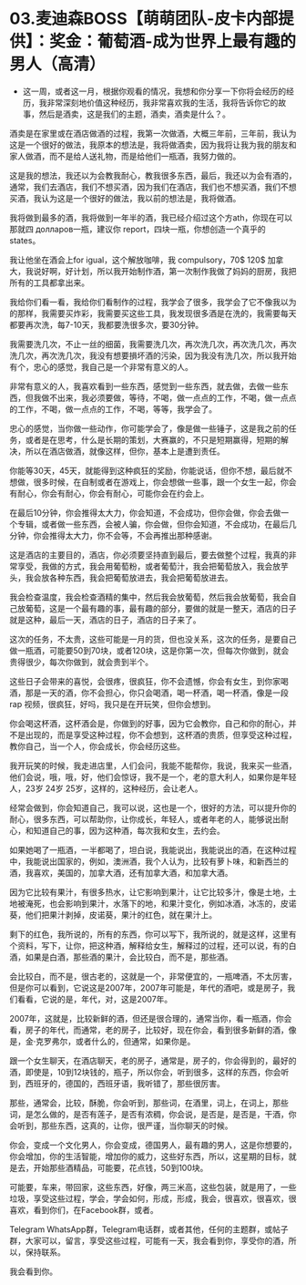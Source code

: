# 03.麦迪森BOSS【萌萌团队-皮卡内部提供】：奖金：葡萄酒-成为世界上最有趣的男人（高清）

- 这一周，或者这一月，根据你观看的情况，我想和你分享一下你将会经历的经历，我非常深刻地价值这种经历，我非常喜欢我的生活，我将告诉你它的故事，然后是酒卖，这是我们的主题，酒卖，酒卖是什么？。

酒卖是在家里或在酒店做酒的过程，我第一次做酒，大概三年前，三年前，我认为这是一个很好的做法，我原本的想法是，我将做酒卖，因为我将让我为我的朋友和家人做酒，而不是给人送礼物，而是给他们一瓶酒，我努力做的。

这是我的想法，我还以为会教我耐心，教我很多东西，最后，我还以为会有酒的，通常，我们去酒店，我们不想买酒，因为我们在酒店，我们也不想买酒，我们不想买酒，我认为这是一个很好的做法，我以前的想法是，我将做酒。

我将做到最多的酒，我将做到一年半的酒，我已经介绍过这个方ath，你现在可以那就四 долларов一瓶，建议你 report，四块一瓶，你想创造一个真乎的 states。

我让他坐在酒会上for igual，这个解放咖啡，我 compulsory，70$ 120$ 加拿大，我说好啊，好计划，所以我开始制作酒，第一次制作我做了妈妈的厨房，我把所有的工具都拿出来。

我给你们看一看，我给你们看制作的过程，我学会了很多，我学会了它不像我以为的那样，我需要买炸彩，我需要买这些工具，我发现很多酒是在洗的，我需要每天都要再次洗，每7-10天，我都要洗很多次，要30分钟。

我需要洗几次，不止一丝的细菌，我需要洗几次，再次洗几次，再次洗几次，再次洗几次，再次洗几次，我没有想要損坏酒的污染，因为我没有洗几次，所以我开始有个，忠心的感觉，我自己是一个非常有意义的人。

非常有意义的人，我喜欢看到一些东西，感觉到一些东西，就去做，去做一些东西，但我做不出来，我必须要做，等待，不喝，做一点点的工作，不喝，做一点点的工作，不喝，做一点点的工作，不喝，等等，我学会了。

忠心的感觉，当你做一些动作，你可能学会了，像是做一些锤子，这是我之前的任务，或者是在思考，什么是长期的策划，大赛赢的，不只是短期赢得，短期的解决，所以在酒店做酒，就像这样，但你，基本上是遭到责任。

你能等30天，45天，就能得到这种疯狂的奖励，你能说话，但你不想，最后就不想做，很多时候，在自制或者在游戏上，你会想做一些事，跟一个女生一起，你会有耐心，你会有耐心，你会有耐心，可能你会在约会上。

在最后10分钟，你会推得太大力，你会知道，不会成功，但你会做，你会去做一个专辑，或者做一些东西，会被人骗，你会做，但你会知道，不会成功，在最后几分钟，你会推得太大力，你不会等，不会再推出那种感谢。

这是酒店的主要目的，酒店，你必须要坚持直到最后，要去做整个过程，我真的非常享受，我做的方式，我会用葡萄粉，或者葡萄汁，我会把葡萄放入，我会放芋头，我会放各种东西，我会把葡萄放进去，我会把葡萄放进去。

我会检查温度，我会检查酒精的集中，然后我会放葡萄，然后我会放葡萄，我会自己放葡萄，这是一个最有趣的事，最有趣的部分，要做的就是一整天，酒店的日子就是这种，最后一天，酒店的日子，酒店的日子来了。

这次的任务，不太贵，这些可能是一月的货，但也没关系，这次的任务，是要自己做一瓶酒，可能要50到70块，或者120块，这是你第一次，但每次你做到，就会贵得很少，每次你做到，就会贵到半个。

这些日子会带来的喜悦，会很疼，很疯狂，你不会遗憾，你会有女生，到你家喝酒，那是一天的酒，你不会担心，你只会喝酒，喝一杯酒，喝一杯酒，像是一段 rap 视频，很疯狂，好吗，我只是在开玩笑，但你会想到。

你会喝这杯酒，这杯酒会是，你做到的好事，因为它会教你，自己和你的耐心，并不是出现的，而是享受这种过程，你不会想到，这杯酒的贵质，但享受这种过程，教你自己，当一个人，你会成长，你会经历这些。

我开玩笑的时候，我走进店里，人们会问，我能不能帮你，我说，我来买一些酒，他们会说，哦，哦，好，他们会惊讶，我不是一个，老的意大利人，如果你是年轻人，23岁 24岁 25岁，这样的，这种经历，会让老人。

经常会做到，你会知道自己，我可以说，这也是一个，很好的方法，可以提升你的耐心，很多东西，可以帮助你，让你成长，年轻人，或者年老的人，能够说出耐心，和知道自己的事，因为这种酒，每次我和女生，去约会。

如果她喝了一瓶酒，一半都喝了，坦白说，我能说出，我能说出的酒，在这种过程中，我能说出国家的，例如，澳洲酒，我个人认为，比较有萝卜味，和新西兰的酒，我喜欢，美国的，加拿大酒，还有加拿大酒，和加拿大酒。

因为它比较有果汁，有很多热水，让它影响到果汁，让它比较多汁，像是土地，土地被淹死，也会影响到果汁，水落下的地，和果汁变化，例如冰酒，冰冻的，皮诺葵，他们把果汁剥掉，皮诺葵，果汁的红色，就在果汁上。

剩下的红色，我所说的，所有的东西，你可以写下，我所说的，就是这样，这里有个资料，写下，让你，把这种酒，解释给女生，解释过的过程，还可以说，有的白酒，如果是白酒，那些酒的果汁，会比较白，而不是，那些酒。

会比较白，而不是，很古老的，这就是一个，非常便宜的，一瓶啤酒，不太厉害，但是你可以看到，它说这是2007年，2007年可能是，年代的酒吧，或是房子，我们看看，它说的是，年代，对，这是2007年。

2007年，这就是，比较新鲜的酒，但还是很合理的，通常当你，看一瓶酒，你会看，房子的年代，而通常，老的房子，比较好，现在你会，看到很多新鲜的酒，像是，金·克罗弗尔，或者什么的，但通常，如果你是。

跟一个女生聊天，在酒店聊天，老的房子，通常是，房子的，你会得到的，最好的酒，即使是，10到12块钱的，瓶子，所以你会，听到很多，这样的东西，你会听到，西班牙的，德国的，西班牙语，我听错了，那些很厉害。

那些，通常会，比较，酥脆，你会听到，那些词，在酒里，词上，在词上，那些词，是怎么做的，是否有莲子，是否有浓稠，你会说，是否是，是否是，干酒，你会听到，那些东西，这真的，让你，很严谨，当你聊天的时候。

你会，变成一个文化男人，你会变成，德国男人，最有趣的男人，这是你想要的，你会增加，你的生活智能，增加你的威力，这些好东西，所以，这星期的目标，就是去，开始那些酒精品，可能要，花点钱，50到100块。

可能要，车来，带回家，这些东西，好像，两三米高，这些包装，就是用了，一些垃圾，享受这些过程，学会，学会如何，形成，形成，我会，很喜欢，很喜欢，很喜欢，看到你们，在Facebook群，或者。

Telegram WhatsApp群，Telegram电话群，或者其他，任何的主题群，或帖子群，大家可以，留言，享受这些过程，可能有一天，我会看到你，享受你的酒，所以，保持联系。

我会看到你。